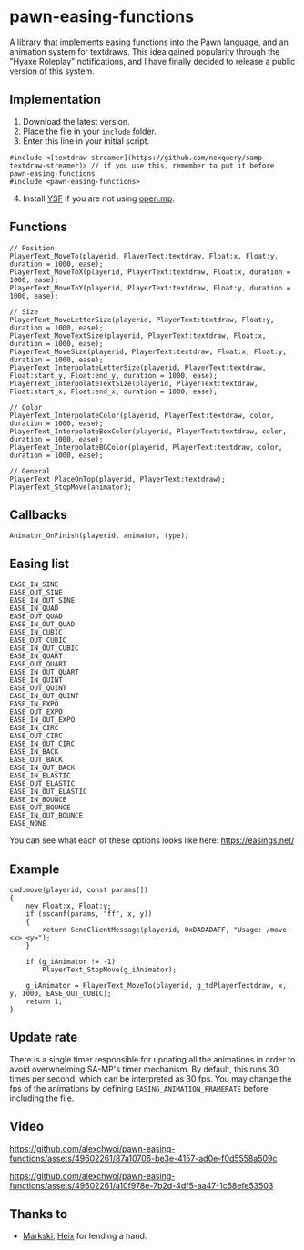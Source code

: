 
# pawn-easing-functions
A library that implements easing functions into the Pawn language, and an animation system for textdraws. This idea gained popularity through the "Hyaxe Roleplay" notifications, and I have finally decided to release a public version of this system.

## Implementation

1. Download the latest version.
2. Place the file in your `include` folder.
3. Enter this line in your initial script.
```pawn
#include <[textdraw-streamer](https://github.com/nexquery/samp-textdraw-streamer)> // if you use this, remember to put it before pawn-easing-functions
#include <pawn-easing-functions>
```
4. Install [YSF](https://github.com/IS4Code/YSF/releases) if you are not using [open.mp](https://github.com/openmultiplayer/open.mp).

## Functions
```pawn
// Position
PlayerText_MoveTo(playerid, PlayerText:textdraw, Float:x, Float:y, duration = 1000, ease);
PlayerText_MoveToX(playerid, PlayerText:textdraw, Float:x, duration = 1000, ease);
PlayerText_MoveToY(playerid, PlayerText:textdraw, Float:y, duration = 1000, ease);

// Size
PlayerText_MoveLetterSize(playerid, PlayerText:textdraw, Float:y, duration = 1000, ease);
PlayerText_MoveTextSize(playerid, PlayerText:textdraw, Float:x, duration = 1000, ease);
PlayerText_MoveSize(playerid, PlayerText:textdraw, Float:x, Float:y, duration = 1000, ease);
PlayerText_InterpolateLetterSize(playerid, PlayerText:textdraw, Float:start_y, Float:end_y, duration = 1000, ease);
PlayerText_InterpolateTextSize(playerid, PlayerText:textdraw, Float:start_x, Float:end_x, duration = 1000, ease);

// Color
PlayerText_InterpolateColor(playerid, PlayerText:textdraw, color, duration = 1000, ease);
PlayerText_InterpolateBoxColor(playerid, PlayerText:textdraw, color, duration = 1000, ease);
PlayerText_InterpolateBGColor(playerid, PlayerText:textdraw, color, duration = 1000, ease);

// General
PlayerText_PlaceOnTop(playerid, PlayerText:textdraw);
PlayerText_StopMove(animator);
```

## Callbacks
```pawn
Animator_OnFinish(playerid, animator, type);
```

## Easing list
```
EASE_IN_SINE
EASE_OUT_SINE
EASE_IN_OUT_SINE
EASE_IN_QUAD
EASE_OUT_QUAD
EASE_IN_OUT_QUAD
EASE_IN_CUBIC
EASE_OUT_CUBIC
EASE_IN_OUT_CUBIC
EASE_IN_QUART
EASE_OUT_QUART
EASE_IN_OUT_QUART
EASE_IN_QUINT
EASE_OUT_QUINT
EASE_IN_OUT_QUINT
EASE_IN_EXPO
EASE_OUT_EXPO
EASE_IN_OUT_EXPO
EASE_IN_CIRC
EASE_OUT_CIRC
EASE_IN_OUT_CIRC
EASE_IN_BACK
EASE_OUT_BACK
EASE_IN_OUT_BACK
EASE_IN_ELASTIC
EASE_OUT_ELASTIC
EASE_IN_OUT_ELASTIC
EASE_IN_BOUNCE
EASE_OUT_BOUNCE
EASE_IN_OUT_BOUNCE
EASE_NONE
```
You can see what each of these options looks like here: https://easings.net/

## Example
```pawn
cmd:move(playerid, const params[])
{
    new Float:x, Float:y;
    if (sscanf(params, "ff", x, y))
    {
        return SendClientMessage(playerid, 0xDADADAFF, "Usage: /move <x> <y>");
    }

    if (g_iAnimator != -1)
        PlayerText_StopMove(g_iAnimator);

    g_iAnimator = PlayerText_MoveTo(playerid, g_tdPlayerTextdraw, x, y, 1000, EASE_OUT_CUBIC);
    return 1;
}
```

## Update rate
There is a single timer responsible for updating all the animations in order to avoid overwhelming SA-MP's timer mechanism. By default, this runs 30 times per second, which can be interpreted as 30 fps. You may change the fps of the animations by defining `EASING_ANIMATION_FRAMERATE` before including the file.

## Video
https://github.com/alexchwoj/pawn-easing-functions/assets/49602261/87a10706-be3e-4157-ad0e-f0d5558a509c


https://github.com/alexchwoj/pawn-easing-functions/assets/49602261/a10f978e-7b2d-4df5-aa47-1c58efe53503



## Thanks to
* [Markski](https://github.com/markski1), [Heix](https://github.com/leHeix) for lending a hand.
